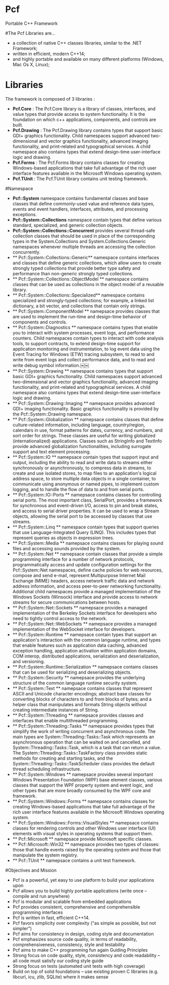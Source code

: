 # Pcf
Portable C++ Framework

#The Pcf Libraries are...
- a collection of native C++ classes libraries, similar to the .NET Framework;
- written in efficient, modern C++14;
- and highly portable and available on many different platforms (Windows, Mac Os X, Linux);

# Libraries
The framework is composed of 3 libraries :
- **Pcf.Core** : The Pcf.Core library is a library of classes, interfaces, and value types that provide access to system functionality. It is the foundation on which c++ applications, components, and controls are built.
- **Pcf.Drawing** : The Pcf.Drawing library contains types that support basic GDI+ graphics functionality. Child namespaces support advanced two-dimensional and vector graphics functionality, advanced imaging functionality, and print-related and typographical services. A child namespace also contains types that extend design-time user-interface logic and drawing.
- **Pcf.Forms** : The Pcf.Forms library contains classes for creating Windows-based applications that take full advantage of the rich user interface features available in the Microsoft Windows operating system.
- **Pcf.TUnit** : The Pcf.TUnit library contains unit testing framework.

#Namespace
- **Pcf::System** namespace contains fundamental classes and base classes that define commonly-used value and reference data types, events and event handlers, interfaces, attributes, and processing exceptions.
- **Pcf::System::Collections** namespace contain types that define various standard, specialized, and generic collection objects.
- **Pcf::System::Collections::Concurrent** provides several thread-safe collection classes that should be used in place of the corresponding types in the System.Collections and System.Collections.Generic namespaces whenever multiple threads are accessing the collection concurrently.
- ** Pcf::System::Collections::Generic** namespace contains interfaces and classes that define generic collections, which allow users to create strongly typed collections that provide better type safety and performance than non-generic strongly typed collections.
- ** Pcf::System::Collections::ObjectModel ** namespace contains classes that can be used as collections in the object model of a reusable library.
- ** Pcf::System::Collections::Specialized** namespace contains specialized and strongly-typed collections; for example, a linked list dictionary, a bit vector, and collections that contain only strings.
- ** Pcf::System::ComponentModel ** namepsace provides classes that are used to implement the run-time and design-time behavior of components and controls.
- ** Pcf::System::Diagnostics ** namespace contains types that enable you to interact with system processes, event logs, and performance counters. Child namespaces contain types to interact with code analysis tools, to support contracts, to extend design-time support for application monitoring and instrumentation, to log event data using the Event Tracing for Windows (ETW) tracing subsystem, to read to and write from event logs and collect performance data, and to read and write debug symbol information.￼￼
- ** Pcf::System::Drawing ** namespace contains types that support basic GDI+ graphics functionality. Child namespaces support advanced two-dimensional and vector graphics functionality, advanced imaging functionality, and print-related and typographical services. A child namespace also contains types that extend design-time user-interface logic and drawing.
- ** Pcf::System::Drawing::Imaging ** namepsace provides advanced GDI+ imaging functionality. Basic graphics functionality is provided by the Pcf::System::Drawing namespace.
- ** Pcf::System::Globalization ** namepsace contains classes that define culture-related information, including language, country/region, calendars in use, format patterns for dates, currency, and numbers, and sort order for strings. These classes are useful for writing globalized (internationalized) applications. Classes such as StringInfo and TextInfo provide advanced globalization functionalities, including surrogate support and text element processing.
- ** Pcf::System::IO ** namepsace contain types that support input and output, including the ability to read and write data to streams either synchronously or asynchronously, to compress data in streams, to create and use isolated stores, to map files to an application's logical address space, to store multiple data objects in a single container, to communicate using anonymous or named pipes, to implement custom logging, and to handle the flow of data to and from serial ports.
- ** Pcf::System::IO::Ports ** namepsace contains classes for controlling serial ports. The most important class, SerialPort, provides a framework for synchronous and event-driven I/O, access to pin and break states, and access to serial driver properties. It can be used to wrap a Stream objects, allowing the serial port to be accessed by classes that use streams.
- ** Pcf::System::Linq ** namespace contain types that support queries that use Language-Integrated Query (LINQ). This includes types that represent queries as objects in expression trees.
- ** Pcf::System::Media ** namepsace contains classes for playing sound files and accessing sounds provided by the system.
- ** Pcf::System::Net ** namepsace contain classes that provide a simple programming interface for a number of network protocols, programmatically access and update configuration settings for the Pcf::System::Net namespaces, define cache policies for web resources, compose and send e-mail, represent Multipurpose Internet Mail Exchange (MIME) headers, access network traffic data and network address information, and access peer-to-peer networking functionality. Additional child namespaces provide a managed implementation of the Windows Sockets (Winsock) interface and provide access to network streams for secure communications between hosts.
- ** Pcf::System::Net::Sockets ** namepsace provides a managed implementation of the Berkeley Sockets interface for developers who need to tightly control access to the network.
- ** Pcf::System::Net::WebSockets ** namepsace provides a managed implementation of the WebSocket interface for developers.
- ** Pcf::System::Runtime ** namepsace contain types that support an application's interaction with the common language runtime, and types that enable features such as application data caching, advanced exception handling, application activation within application domains, COM interop, distributed applications, serialization and deserialization, and versioning.
- ** Pcf::System::Runtime::Serialization ** namepsace contains classes that can be used for serializing and deserializing objects.
- ** Pcf::System::Security ** namepsace provides the underlying structure of the common language runtime security system.
- ** Pcf::System::Text ** namepsace contains classes that represent ASCII and Unicode character encodings; abstract base classes for converting blocks of characters to and from blocks of bytes; and a helper class that manipulates and formats String objects without creating intermediate instances of String.
- ** Pcf::System::Threading ** namepsace provides classes and interfaces that enable multithreaded programming.
- ** Pcf::System::Threading::Tasks ** namepsace provides types that simplify the work of writing concurrent and asynchronous code. The main types are System::Threading::Tasks::Task which represents an asynchronous operation that can be waited on and cancelled, and System::Threading::Tasks::Task<TResult>, which is a task that can return a value. The System::Threading::Tasks::TaskFactory class provides static methods for creating and starting tasks, and the System::Threading::Tasks::TaskScheduler class provides the default thread scheduling infrastructure.
- ** Pcf::System::Windows ** namepsace provides several important Windows Presentation Foundation (WPF) base element classes, various classes that support the WPF property system and event logic, and other types that are more broadly consumed by the WPF core and framework.
- ** Pcf::System::Windows::Forms ** namepsace contains classes for creating Windows-based applications that take full advantage of the rich user interface features available in the Microsoft Windows operating system.
- ** Pcf::System::Windows::Forms::VisualStyles ** namepsace contains classes for rendering controls and other Windows user interface (UI) elements with visual styles in operating systems that support them.
- ** Pcf::Microsoft ** namepsace provide Microsoft specific classes.
- ** Pcf::Microsoft::Win32 ** namepsace provides two types of classes: those that handle events raised by the operating system and those that manipulate the system registry.
- ** Pcf::TUnit ** namepsace contains a unit test framework.

#Objectives and Mission

- Pcf is a powerful, yet easy to use platform to build your applications upon
- Pcf allows you to build highly portable applications (write once – compile and run anywhere)
- Pcf is modular and scalable from embedded applications
- Pcf provides consistent, comprehensive and comprehensible programming interfaces
- Pcf is written in fast, efficient C++14.
- Pcf favors simplicity over complexity ("as simple as possible, but not simpler")
- Pcf aims for consistency in design, coding style and documentation
- Pcf emphasizes source code quality, in terms of readability, comprehensiveness, consistency, style and testability
- Pcf aims to make C++ programming fun again Guiding Principles
- Strong focus on code quality, style, consistency and code readability –all code must satisfy our coding style guide
- Strong focus on tests (automated unit tests with high coverage)
- Build on top of solid foundations – use existing proven C libraries (e.g. libcurl, icu, zlib, SQLite) where it makes sense
